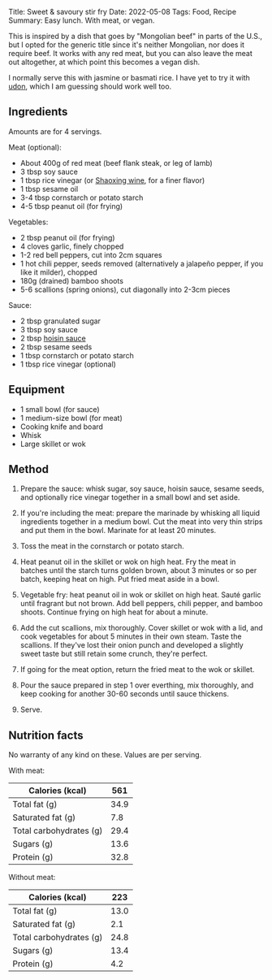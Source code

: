 Title: Sweet & savoury stir fry
Date: 2022-05-08
Tags: Food, Recipe
Summary: Easy lunch. With meat, or vegan.

This is inspired by a dish that goes by "Mongolian beef" in parts of
the U.S., but I opted for the generic title since it's neither
Mongolian, nor does it require beef. It works with any red meat, but
you can also leave the meat out altogether, at which point this
becomes a vegan dish.

I normally serve this with jasmine or basmati rice. I have yet to try
it with [udon](https://en.wikipedia.org/wiki/Udon), which I am
guessing should work well too.


## Ingredients

Amounts are for 4 servings.

Meat (optional):

* About 400g of red meat (beef flank steak, or leg of lamb)
* 3 tbsp soy sauce
* 1 tbsp rice vinegar (or [Shaoxing
  wine](https://en.wikipedia.org/wiki/Shaoxing_wine), for a finer
  flavor)
* 1 tbsp sesame oil
* 3-4 tbsp cornstarch or potato starch
* 4-5 tbsp peanut oil (for frying)

Vegetables:

* 2 tbsp peanut oil (for frying)
* 4 cloves garlic, finely chopped
* 1-2 red bell peppers, cut into 2cm squares
* 1 hot chili pepper, seeds removed (alternatively a jalapeño pepper,
  if you like it milder), chopped
* 180g (drained) bamboo shoots
* 5-6 scallions (spring onions), cut diagonally into 2-3cm pieces

Sauce:

* 2 tbsp granulated sugar
* 3 tbsp soy sauce
* 2 tbsp [hoisin sauce](https://en.wikipedia.org/wiki/Hoisin_sauce)
* 2 tbsp sesame seeds
* 1 tbsp cornstarch or potato starch
* 1 tbsp rice vinegar (optional)


## Equipment

* 1 small bowl (for sauce)
* 1 medium-size bowl (for meat)
* Cooking knife and board
* Whisk
* Large skillet or wok


## Method

1. Prepare the sauce: whisk sugar, soy sauce, hoisin sauce, sesame
   seeds, and optionally rice vinegar together in a small bowl and set
   aside.

2. If you're including the meat: prepare the marinade by whisking all
   liquid ingredients together in a medium bowl. Cut the meat into
   very thin strips and put them in the bowl. Marinate for at least 20
   minutes.

3. Toss the meat in the cornstarch or potato starch.

4. Heat peanut oil in the skillet or wok on high heat. Fry the meat in
   batches until the starch turns golden brown, about 3 minutes or so
   per batch, keeping heat on high. Put fried meat aside in a bowl.

5. Vegetable fry: heat peanut oil in wok or skillet on high
   heat. Sauté garlic until fragrant but not brown. Add bell peppers,
   chili pepper, and bamboo shoots. Continue frying on high heat for
   about a minute.

6. Add the cut scallions, mix thoroughly. Cover skillet or wok with a
   lid, and cook vegetables for about 5 minutes in their own
   steam. Taste the scallions. If they've lost their onion punch and
   developed a slightly sweet taste but still retain some crunch,
   they're perfect.

7. If going for the meat option, return the fried meat to the wok or
   skillet.

8. Pour the sauce prepared in step 1 over everthing, mix thoroughly,
   and keep cooking for another 30-60 seconds until sauce thickens.

9. Serve.


## Nutrition facts

No warranty of any kind on these. Values are per serving.

With meat:

| Calories (kcal)         | 561  |
|-------------------------|----- | 
| Total fat (g)           | 34.9 |
| Saturated fat (g)       | 7.8  |
| Total carbohydrates (g) | 29.4 |
| Sugars (g)              | 13.6 |
| Protein (g)             | 32.8 |

Without meat:

| Calories (kcal)         | 223  |
|-------------------------|----- | 
| Total fat (g)           | 13.0 |
| Saturated fat (g)       | 2.1  |
| Total carbohydrates (g) | 24.8 |
| Sugars (g)              | 13.4 |
| Protein (g)             | 4.2  |
